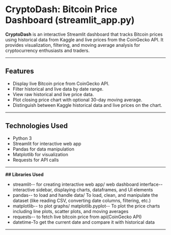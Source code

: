 # CryptoDash: Bitcoin Price Dashboard (streamlit_app.py)

**CryptoDash** is an interactive Streamlit dashboard that tracks Bitcoin prices using historical data from Kaggle and live prices from the CoinGecko API. It provides visualization, filtering, and moving average analysis for cryptocurrency enthusiasts and traders.

---

## Features
-  Display live Bitcoin price from CoinGecko API.
-  Filter historical and live data by date range.
-  View raw historical and live price data.
-  Plot closing price chart with optional 30-day moving average.
-  Distinguish between Kaggle historical data and live prices on the chart.

---

## Technologies Used
- Python 3
- Streamlit for interactive web app
- Pandas for data manipulation
- Matplotlib for visualization
- Requests for API calls

---

**## Libraries Used**

- streamlit-- for creating interactive web app/ web dashboard interface-- interactive sidebar, displaying charts, dataframes, and UI elements
- pandas-- to load and handle data/ To load, clean, and manipulate the dataset (like reading CSV, converting date columns, filtering, etc.)
- matplotlib-- to plot graphs/ matplotlib.pyplot-- To plot the price charts including line plots, scatter plots, and moving averages
- requests-- to fetch live bitcoin price from api(CoinGecko API)
- datetime-To get the current date and compare it with historical data

---
